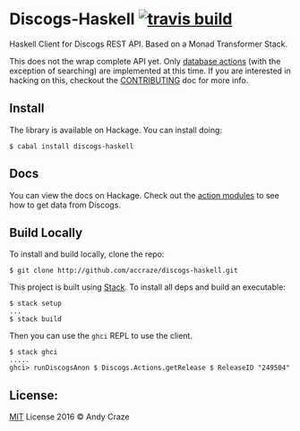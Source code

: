 # Discogs-Haskell [![travis build](https://img.shields.io/travis/accraze/discogs-haskell.svg)](https://travis-ci.org/accraze/discogs-haskell)

Haskell Client for Discogs REST API. Based on a Monad Transformer Stack.

This does not the wrap complete API yet. Only [database actions](https://www.discogs.com/developers/#page:database) (with the exception of searching) are implemented at this time. If you are interested in hacking on this, checkout the [CONTRIBUTING](https://github.com/accraze/discogs-haskell/blob/master/CONTRIBUTING.md) doc for more info.

## Install
The library is available on Hackage. You can install doing:
```
$ cabal install discogs-haskell
```

## Docs
You can view the docs on Hackage. Check out the [action modules](https://hackage.haskell.org/package/discogs-haskell-0.0.5.0/docs/Discogs-Actions.html) to see how to get data from Discogs.

## Build Locally

To install and build locally, clone the repo:

```
$ git clone http://github.com/accraze/discogs-haskell.git
```

This project is built using [Stack](http://docs.haskellstack.org/en/stable/README.html). To install all deps and build an executable:

```
$ stack setup
...
$ stack build

```

Then you can use the `ghci` REPL to use the client.

```
$ stack ghci
.....
ghci> runDiscogsAnon $ Discogs.Actions.getRelease $ ReleaseID "249504"
```

## License:

[MIT](https://github.com/accraze/discogs-haskell/blob/master/LICENSE) License 2016 © Andy Craze